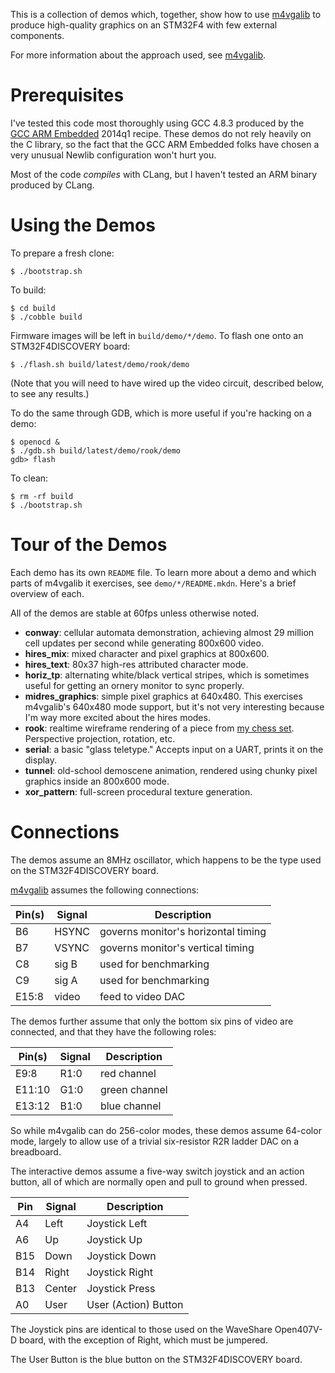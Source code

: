 This is a collection of demos which, together, show how to use [m4vgalib] to
produce high-quality graphics on an STM32F4 with few external components.

For more information about the approach used, see [m4vgalib].


Prerequisites
=============

I've tested this code most thoroughly using GCC 4.8.3 produced by the
[GCC ARM Embedded] 2014q1 recipe.  These demos do not rely heavily on the C
library, so the fact that the GCC ARM Embedded folks have chosen a very unusual
Newlib configuration won't hurt you.

Most of the code *compiles* with CLang, but I haven't tested an ARM binary
produced by CLang.


Using the Demos
===============

To prepare a fresh clone:

    $ ./bootstrap.sh

To build:

    $ cd build
    $ ./cobble build

Firmware images will be left in `build/demo/*/demo`.  To flash one onto an
STM32F4DISCOVERY board:

    $ ./flash.sh build/latest/demo/rook/demo

(Note that you will need to have wired up the video circuit, described below,
to see any results.)

To do the same through GDB, which is more useful if you're hacking on a demo:

    $ openocd &
    $ ./gdb.sh build/latest/demo/rook/demo
    gdb> flash

To clean:

    $ rm -rf build
    $ ./bootstrap.sh


Tour of the Demos
=================

Each demo has its own `README` file.  To learn more about a demo and which
parts of m4vgalib it exercises, see `demo/*/README.mkdn`.  Here's a brief
overview of each.

All of the demos are stable at 60fps unless otherwise noted.

 - **conway**: cellular automata demonstration, achieving almost 29 million
   cell updates per second while generating 800x600 video.
 - **hires_mix**: mixed character and pixel graphics at 800x600.
 - **hires_text**: 80x37 high-res attributed character mode.
 - **horiz_tp**: alternating white/black vertical stripes, which is sometimes
   useful for getting an ornery monitor to sync properly.
 - **midres_graphics**: simple pixel graphics at 640x480.  This exercises
   m4vgalib's 640x480 mode support, but it's not very interesting because I'm
   way more excited about the hires modes.
 - **rook**: realtime wireframe rendering of a piece from [my chess set].
   Perspective projection, rotation, etc.
 - **serial**: a basic "glass teletype."  Accepts input on a UART, prints it
   on the display.
 - **tunnel**: old-school demoscene animation, rendered using chunky pixel
   graphics inside an 800x600 mode.
 - **xor_pattern**: full-screen procedural texture generation.


Connections
===========

The demos assume an 8MHz oscillator, which happens to be the type used on the
STM32F4DISCOVERY board.

[m4vgalib] assumes the following connections:

Pin(s) | Signal | Description
-------|--------|------------
B6     | HSYNC  | governs monitor's horizontal timing
B7     | VSYNC  | governs monitor's vertical timing
C8     | sig B  | used for benchmarking
C9     | sig A  | used for benchmarking
E15:8  | video  | feed to video DAC

The demos further assume that only the bottom six pins of video are connected,
and that they have the following roles:

Pin(s) | Signal | Description
-------|--------|------------
E9:8   | R1:0   | red channel
E11:10 | G1:0   | green channel
E13:12 | B1:0   | blue channel

So while m4vgalib can do 256-color modes, these demos assume 64-color mode,
largely to allow use of a trivial six-resistor R2R ladder DAC on a breadboard.

The interactive demos assume a five-way switch joystick and an action button,
all of which are normally open and pull to ground when pressed.

Pin | Signal | Description
----|--------|------------
A4  | Left   | Joystick Left
A6  | Up     | Joystick Up
B15 | Down   | Joystick Down
B14 | Right  | Joystick Right
B13 | Center | Joystick Press
A0  | User   | User (Action) Button

The Joystick pins are identical to those used on the WaveShare Open407V-D board,
with the exception of Right, which must be jumpered.

The User Button is the blue button on the STM32F4DISCOVERY board.

[m4vgalib]: https://github.com/cbiffle/m4vgalib
[my chess set]: http://cliffle.com/thing/chess-set-i/
[GCC ARM Embedded]: https://launchpad.net/gcc-arm-embedded
